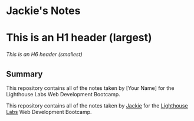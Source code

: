 # Jackie's Notes

# This is an H1 header (largest)
###### This is an H6 header (smallest)

## Summary 

This repository contains all of the notes taken by [Your Name] for the Lighthouse Labs Web Development Bootcamp.

This repository contains all of the notes taken by [Jackie](https://github.com/jackie15910) for the [Lighthouse Labs](https://www.lighthouselabs.ca/) Web Development Bootcamp.